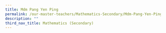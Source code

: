 ```yaml
---
title: Mdm Pang Yen Ping
permalink: /our-master-teachers/Mathematics-Secondary/Mdm-Pang-Yen-Ping/
description: ""
third_nav_title: Mathematics (Secondary)
---
```

